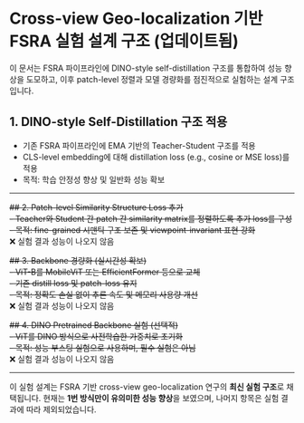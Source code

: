 # Cross-view Geo-localization 기반 FSRA 실험 설계 구조 (업데이트됨)

이 문서는 FSRA 파이프라인에 DINO-style self-distillation 구조를 통합하여 성능 향상을 도모하고, 이후 patch-level 정렬과 모델 경량화를 점진적으로 실험하는 설계 구조입니다.

## 1. DINO-style Self-Distillation 구조 적용
- 기존 FSRA 파이프라인에 EMA 기반의 Teacher-Student 구조를 적용
- CLS-level embedding에 대해 distillation loss (e.g., cosine or MSE loss)를 적용
- 목적: 학습 안정성 향상 및 일반화 성능 확보

---

~~## 2. Patch-level Similarity Structure Loss 추가~~  
~~- Teacher와 Student 간 patch 간 similarity matrix를 정렬하도록 추가 loss를 구성~~  
~~- 목적: fine-grained 시맨틱 구조 보존 및 viewpoint-invariant 표현 강화~~  
❌ 실험 결과 성능이 나오지 않음

~~## 3. Backbone 경량화 (실시간성 확보)~~  
~~- ViT-B를 MobileViT 또는 EfficientFormer 등으로 교체~~  
~~- 기존 distill loss 및 patch-loss 유지~~  
~~- 목적: 정확도 손실 없이 추론 속도 및 메모리 사용량 개선~~  
❌ 실험 결과 성능이 나오지 않음

~~## 4. DINO Pretrained Backbone 실험 (선택적)~~  
~~- ViT를 DINO 방식으로 사전학습한 가중치로 초기화~~  
~~- 목적: 성능 부스팅 실험으로 사용하며, 필수 실험은 아님~~  
❌ 실험 결과 성능이 나오지 않음

---

이 실험 설계는 FSRA 기반 cross-view geo-localization 연구의 **최신 실험 구조**로 채택됩니다. 현재는 **1번 방식만이 유의미한 성능 향상**을 보였으며, 나머지 항목은 실험 결과에 따라 제외되었습니다.
